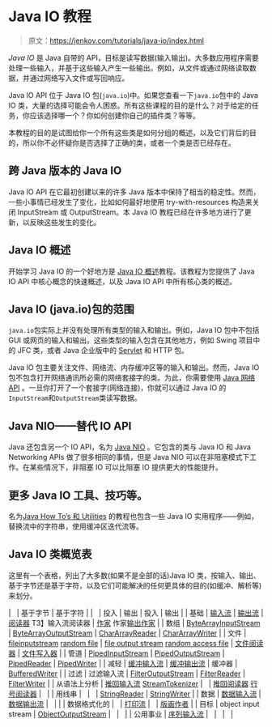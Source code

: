 # Java IO 教程

> 原文：<https://jenkov.com/tutorials/java-io/index.html>

*Java* *IO* 是 Java 自带的 API，目标是读写数据(输入输出)。大多数应用程序需要处理一些输入，并基于这些输入产生一些输出。例如，从文件或通过网络读取数据，并通过网络写入文件或写回响应。

Java IO API 位于 Java IO 包(`java.io`)中。如果您查看一下`java.io`包中的 Java IO 类，大量的选择可能会令人困惑。所有这些课程的目的是什么？对于给定的任务，你应该选择哪一个？你如何创建你自己的插件类？等等。

本教程的目的是试图给你一个所有这些类是如何分组的概述，以及它们背后的目的，所以你不必怀疑你是否选择了正确的类，或者一个类是否已经存在。

## 跨 Java 版本的 Java IO

Java IO API 在它最初创建以来的许多 Java 版本中保持了相当的稳定性。然而，一些小事情已经发生了变化，比如如何最好地使用 try-with-resources 构造来关闭 InputStream 或 OutputStream。本 Java IO 教程已经在许多地方进行了更新，以反映这些发生的变化。

## Java IO 概述

开始学习 Java IO 的一个好地方是 [Java IO 概述](overview.html)教程。该教程为您提供了 Java IO API 中核心概念的快速概述，以及 Java IO API 中所有核心类的概述。

## Java IO (java.io)包的范围

`java.io`包实际上并没有处理所有类型的输入和输出。例如，Java IO 包中不包括 GUI 或网页的输入和输出。这些类型的输入包含在其他地方，例如 Swing 项目中的 JFC 类，或者 Java 企业版中的 [Servlet](/java-servlets/index.html) 和 HTTP 包。

Java IO 包主要关注文件、网络流、内存缓冲区等的输入和输出。然而，Java IO 包不包含打开网络通讯所必需的网络套接字的类。为此，你需要使用 [Java 网络 API](/java-networking/index.html) 。一旦你打开了一个套接字(网络连接)，你就可以通过 Java IO 的`InputStream`和`OutputStream`类读写数据。

## Java NIO——替代 IO API

Java 还包含另一个 IO API，名为 [Java NIO](/java-nio/index.html) 。它包含的类与 Java IO 和 Java Networking APIs 做了很多相同的事情，但是 Java NIO 可以在非阻塞模式下工作。在某些情况下，非阻塞 IO 可以比阻塞 IO 提供更大的性能提升。

## 更多 Java IO 工具、技巧等。

名为[Java How To’s 和 Utilities](/java-howto/index.html) 的教程也包含一些 Java IO 实用程序——例如，替换流中的字符串，使用缓冲区迭代流等。

## Java IO 类概览表

这里有一个表格，列出了大多数(如果不是全部的话)Java IO 类，按输入、输出、基于字节还是基于字符，以及它们可能解决的任何更具体的目的(如缓冲、解析等)来划分。

|   | 基于字节 | 基于字符 |
|   | 投入 | 输出 | 投入 | 输出 |
| 基础 | [输入流](inputstream.html) | [输出流](outputstream.html) | [阅读器](reader.html)
T3】输入流阅读器 | [作家](writer.hml)
作家[输出作家](outputstreamwriter.html) |
| 数组 | [ByteArrayInputStream](bytearrayinputstream.html) | [ByteArrayOutputStream](bytearrayoutputstream.html) | [CharArrayReader](chararrayreader.html) | [CharArrayWriter](chararraywriter.html) |
| 文件 | [fileinputstream](fileinputstream.html)
[random file](randomaccessfile.html) | [file output stream](fileoutputstream.html)
[random access file](randomaccessfile.html) | [文件阅读器](filereader.html) | [文件写入器](filewriter.html) |
| 管道 | [PipedInputStream](pipedinputstream.html) | [PipedOutputStream](pipedoutputstream.html) | [PipedReader](pipedreader.html) | [PipedWriter](pipedwriter.html) |
| 减轻 | [缓冲输入流](bufferedinputstream.html) | [缓冲输出流](bufferedoutputstream.html) | 缓冲器 | [BufferedWriter](bufferedwriter.html) |
| 过滤 | 过滤输入流 | [FilterOutputStream](filteroutputstream.html) | [FilterReader](filterreader.html) | [FilterWriter](filterwriter.html) |
| 从语法上分析 | [推回输入流](pushbackinputstream.html)
[StreamTokenizer](streamtokenizer.html) |   | [推回阅读器](pushbackreader.html)
[行号阅读器](linenumberreader.html) |   |
| 用线串 |   |   | [StringReader](stringreader.html) | [StringWriter](stringwriter.html) |
| 数据 | [数据输入流](datainputstream.html) | [数据输出流](dataoutputstream.html) |   | 
 |
| 数据格式化的 |   | [打印流](printstream.html) |   | [版画作者](printwriter.html) |
| 目标 | object input stream | [ObjectOutputStream](objectoutputstream.html) |   |   |
| 公用事业 | [序列输入流](sequenceinputstream.html)
 |   |   |   |